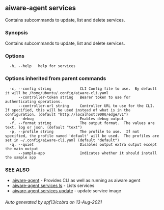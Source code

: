 ## aiware-agent services

Contains subcommands to update, list and delete services.

### Synopsis

Contains subcommands to update, list and delete services.

### Options

```
  -h, --help   help for services
```

### Options inherited from parent commands

```
  -c, --config string             CLI Config file to use.  By default it will be /home/ubuntu/.config/aiware-cli.yaml
      --controller-token string   Bearer token to use for authenticating operations.
      --controller-url string     Controller URL to use for the CLI.  If specified, this will be used instead of what is in the configuration. (default "http://localhost:9000/edge/v1")
  -d, --debug                     Enables debug output
  -f, --format string             The output format.  The values are text, log or json. (default "text")
  -p, --profile string            The profile to use.  If not specified, the profile named 'default' will be used.  The profiles are set in ~/.config/aiware-cli.yaml (default "default")
  -q, --quiet                     Disables output extra output except the main output
      --sample-app                Indicates whether it should install the sample app
```

### SEE ALSO

* [aiware-agent](/cli/aiware-agent.md)	 - Provides CLI as well as running as aiware agent
* [aiware-agent services ls](/cli/aiware-agent_services_ls.md)	 - Lists services
* [aiware-agent services update](/cli/aiware-agent_services_update.md)	 - update service image

###### Auto generated by spf13/cobra on 13-Aug-2021
